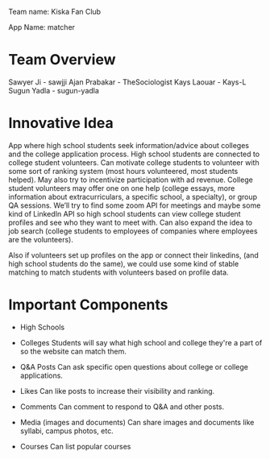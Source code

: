 Team name: Kiska Fan Club

App Name: matcher

# Team Overview
Sawyer Ji - sawjji
Ajan Prabakar - TheSociologist
Kays Laouar - Kays-L
Sugun Yadla - sugun-yadla

# Innovative Idea
App where high school students seek information/advice about colleges and the college application process. High school students are connected to college student volunteers. Can motivate college students to volunteer with some sort of ranking system (most hours volunteered, most students helped). May also try to incentivize participation with ad revenue. College student volunteers may offer one on one help (college essays, more information about extracurriculars, a specific school, a specialty), or group QA sessions. We’ll try to find some zoom API for meetings and maybe some kind of LinkedIn API so high school students can view college student profiles and see who they want to meet with. Can also expand the idea to job search (college students to employees of companies where employees are the volunteers). 

Also if volunteers set up profiles on the app or connect their linkedins, (and high school students do the same), we could use some kind of stable matching to match students with volunteers based on profile data. 

# Important Components

- High Schools
- Colleges
Students will say what high school and college they're a part of so the website can match them. 

- Q&A Posts
Can ask specific open questions about college or college applications. 

- Likes
Can like posts to increase their visibility and ranking.

- Comments
Can comment to respond to Q&A and other posts. 

- Media (images and documents)
Can share images and documents like syllabi, campus photos, etc.

- Courses
Can list popular courses

